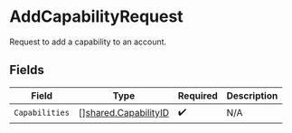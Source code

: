 # AddCapabilityRequest

Request to add a capability to an account.


## Fields

| Field                                                               | Type                                                                | Required                                                            | Description                                                         |
| ------------------------------------------------------------------- | ------------------------------------------------------------------- | ------------------------------------------------------------------- | ------------------------------------------------------------------- |
| `Capabilities`                                                      | [][shared.CapabilityID](../../../pkg/models/shared/capabilityid.md) | :heavy_check_mark:                                                  | N/A                                                                 |